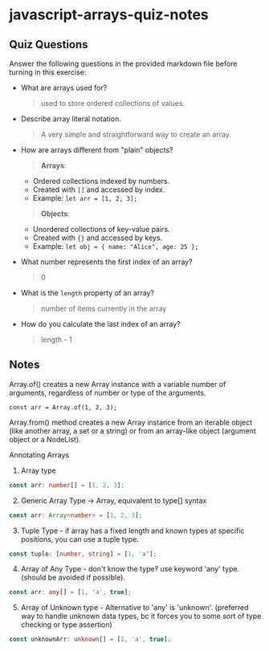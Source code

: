 # javascript-arrays-quiz-notes

## Quiz Questions

Answer the following questions in the provided markdown file before turning in this exercise:

- What are arrays used for?

  > used to store ordered collections of values.

- Describe array literal notation.

  > A very simple and straightforward way to create an array.

- How are arrays different from "plain" objects?

  > **Arrays**:

  - Ordered collections indexed by numbers.
  - Created with `[]` and accessed by index.
  - Example: `let arr = [1, 2, 3];`

  > **Objects**:

  - Unordered collections of key-value pairs.
  - Created with `{}` and accessed by keys.
  - Example: `let obj = { name: "Alice", age: 25 };`

- What number represents the first index of an array?

  > 0

- What is the `length` property of an array?

  > number of items currently in the array

- How do you calculate the last index of an array?
  > length - 1

## Notes

Array.of() creates a new Array instance with a variable number of arguments, regardless of number or type of the arguments.

```TS
const arr = Array.of(1, 2, 3);
```

Array.from() method creates a new Array instance from an iterable object (like another array, a set or a string) or from
an array-like object (argument object or a NodeList).

Annotating Arrays

1. Array type

```ts
const arr: number[] = [1, 2, 3];
```

2. Generic Array Type -> Array<type>, equivalent to type[] syntax

```ts
const arr: Array<number> = [1, 2, 3];
```

3. Tuple Type - if array has a fixed length and known types at specific positions, you can use a tuple type.

```ts
const tuple: [number, string] = [1, 'a'];
```

4. Array of Any Type - don't know the type? use keyword 'any' type. (should be avoided if possible).

```ts
const arr: any[] = [1, 'a', true];
```

5. Array of Unknown type - Alternative to 'any' is 'unknown'. (preferred way to handle unknown data types, bc it forces you to some sort of type checking or type assertion)

```ts
const unknownArr: unknown[] = [1, 'a', true];
```
